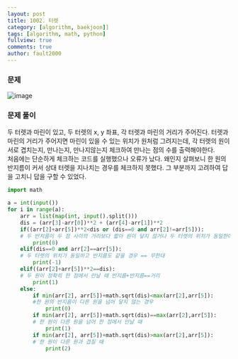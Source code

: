 ```yaml
---
layout: post
title: 1002. 터렛
category: [algorithm, baekjoon]]
tags: [algorithm, math, python]
fullview: true
comments: true
author: fault2000
---
```

<h3>문제</h3>

![image](https://user-images.githubusercontent.com/73513005/148475267-829584cc-3420-4f65-b860-281cbbc0dd2c.png)

<h3>문제 풀이</h3>

두 터렛과 마린이 있고, 두 터렛의 x, y 좌표, 각 터렛과 마린의 거리가 주어진다. 터렛과 마린의 거리가 주어지면 마린이 있을 수 있는 위치가 원처럼 그려지는데, 각 터렛의 원이 서로 겹치는지, 만나는지, 만나지않는지 체크하여 만나는 점의 수를 출력해야한다.<br>
처음에는 단순하게 체크하는 코드를 실행했으나 오류가 났다. 왜인지 살펴보니 한 원의 반지름이 커서 상대 터렛을 지나치는 경우를 체크하지 못했다. 그 부분까지 고려하여 답을 고치니 답을 구할 수 있었다.

```python
import math

a = int(input())
for i in range(a):
    arr = list(map(int, input().split()))
    dis = (arr[3]-arr[0])**2 + (arr[4]-arr[1])**2
    if((arr[2]+arr[5])**2<dis or (dis==0 and arr[2]!=arr[5])):
    # 두 반지름이 두 점 사이의 거리보다 짧아 원이 닿지 않거나 두 터렛의 위치가 동일한데 반지름은 다를 경우
        print(0)
    elif(dis==0 and arr[2]==arr[5]):
    # 두 터렛의 위치가 동일하고 반지름도 같을 경우 == 무한대
        print(-1)
    elif((arr[2]+arr[5])**2==dis):
    # 두 원이 정확히 한 점에서 만날 때 반지름+반지름==거리
        print(1)
    else:
        if min(arr[2], arr[5])+math.sqrt(dis)<max(arr[2],arr[5]):
        #한 원의 반지름이 다른 원을 넘어 닿지 않는 경우
            print(0)
        if min(arr[2], arr[5])+math.sqrt(dis)==max(arr[2],arr[5]):
        # 한 원이 다른 원을 넘어 한 점에서 만날 때
            print(1)
        if min(arr[2], arr[5])+math.sqrt(dis)>max(arr[2],arr[5]):
        # 한 원이 다른 원과 겹칠 때
            print(2)
```